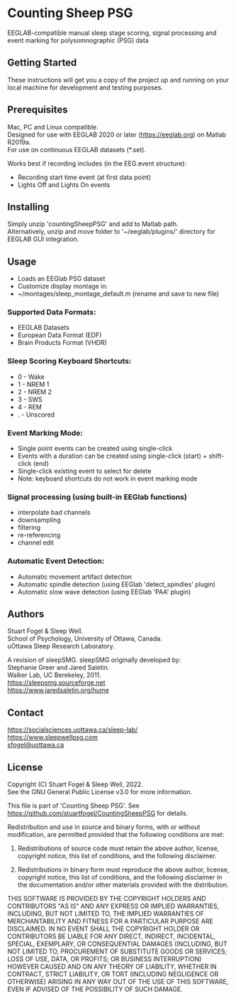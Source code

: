 # Counting Sheep PSG

EEGLAB-compatible manual sleep stage scoring, signal processing and event marking for polysomnographic (PSG) data

## Getting Started

These instructions will get you a copy of the project up and running on your local machine for development and testing purposes.  

## Prerequisites

Mac, PC and Linux compatible.  
Designed for use with EEGLAB 2020 or later (https://eeglab.org) on Matlab R2019a.  
For use on continuous EEGLAB datasets (*.set).  

Works best if recording includes (in the EEG.event structure):  
* Recording start time event (at first data point)
* Lights Off and Lights On events

## Installing

Simply unzip 'countingSheepPSG' and add to Matlab path.  
Alternatively, unzip and move folder to '~/eeglab/plugins/' directory for EEGLAB GUI integration.  

## Usage

* Loads an EEGlab PSG dataset
* Customize display montage in:
* ~/montages/sleep_montage_default.m (rename and save to new file)

### Supported Data Formats:

* EEGLAB Datasets
* European Data Format (EDF)
* Brain Products Format (VHDR)

### Sleep Scoring Keyboard Shortcuts:

* 0 - Wake
* 1 - NREM 1
* 2 - NREM 2
* 3 - SWS
* 4 - REM
* . - Unscored

### Event Marking Mode:

* Single point events can be created using single-click
* Events with a duration can be created using single-click (start) + shift-click (end)
* Single-click existing event to select for delete
* Note: keyboard shortcuts do not work in event marking mode

### Signal processing (using built-in EEGlab functions)

* interpolate bad channels
* downsampling
* filtering
* re-referencing
* channel edit

### Automatic Event Detection:

* Automatic movement artifact detection
* Automatic spindle detection (using EEGlab 'detect_spindles' plugin)
* Automatic slow wave detection (using EEGlab 'PAA' plugin)
    
## Authors

Stuart Fogel & Sleep Well.  
School of Psychology, University of Ottawa, Canada.  
uOttawa Sleep Research Laboratory.  

A revision of sleepSMG. sleepSMG originally developed by:  
Stephanie Greer and Jared Saletin.  
Walker Lab, UC Berekeley, 2011.  
https://sleepsmg.sourceforge.net  
https://www.jaredsaletin.org/hume  

## Contact 

https://socialsciences.uottawa.ca/sleep-lab/  
https://www.sleepwellpsg.com  
sfogel@uottawa.ca  

## License

Copyright (C) Stuart Fogel & Sleep Well, 2022.  
See the GNU General Public License v3.0 for more information.

This file is part of 'Counting Sheep PSG'.
See https://github.com/stuartfogel/CountingSheepPSG for details.

Redistribution and use in source and binary forms, with or without
modification, are permitted provided that the following conditions are met:

1. Redistributions of source code must retain the above author, license,
copyright notice, this list of conditions, and the following disclaimer.

2. Redistributions in binary form must reproduce the above author, license,
copyright notice, this list of conditions, and the following disclaimer in 
the documentation and/or other materials provided with the distribution.

THIS SOFTWARE IS PROVIDED BY THE COPYRIGHT HOLDERS AND CONTRIBUTORS "AS IS"
AND ANY EXPRESS OR IMPLIED WARRANTIES, INCLUDING, BUT NOT LIMITED TO, THE
IMPLIED WARRANTIES OF MERCHANTABILITY AND FITNESS FOR A PARTICULAR PURPOSE
ARE DISCLAIMED. IN NO EVENT SHALL THE COPYRIGHT HOLDER OR CONTRIBUTORS BE
LIABLE FOR ANY DIRECT, INDIRECT, INCIDENTAL, SPECIAL, EXEMPLARY, OR
CONSEQUENTIAL DAMAGES (INCLUDING, BUT NOT LIMITED TO, PROCUREMENT OF
SUBSTITUTE GOODS OR SERVICES; LOSS OF USE, DATA, OR PROFITS; OR BUSINESS
INTERRUPTION) HOWEVER CAUSED AND ON ANY THEORY OF LIABILITY, WHETHER IN
CONTRACT, STRICT LIABILITY, OR TORT (INCLUDING NEGLIGENCE OR OTHERWISE)
ARISING IN ANY WAY OUT OF THE USE OF THIS SOFTWARE, EVEN IF ADVISED OF
THE POSSIBILITY OF SUCH DAMAGE.
